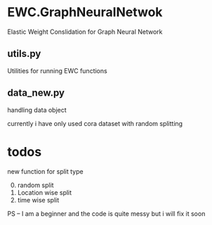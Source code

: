 # EWC.GraphNeuralNetwok

Elastic Weight Conslidation for Graph Neural Network

## utils.py

Utilities for running EWC functions

## data_new.py

handling data object 

currently i have only used cora dataset with random splitting 

# todos

new function for split type 

0. random split
1. Location wise split
2. time wise split

PS – I am a beginner and the code is quite messy but i will fix it soon